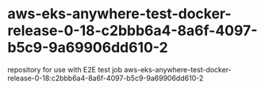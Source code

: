 # aws-eks-anywhere-test-docker-release-0-18-c2bbb6a4-8a6f-4097-b5c9-9a69906dd610-2
repository for use with E2E test job aws-eks-anywhere-test-docker-release-0-18:c2bbb6a4-8a6f-4097-b5c9-9a69906dd610-2
